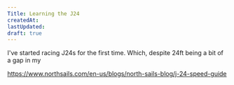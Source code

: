 ```yaml
---
Title: Learning the J24
createdAt:
lastUpdated:
draft: true
---
```

I've started racing J24s for the first time. Which, despite 24ft being a bit of a gap in my

https://www.northsails.com/en-us/blogs/north-sails-blog/j-24-speed-guide